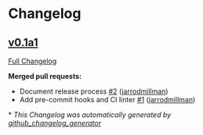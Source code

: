 # Changelog

## [v0.1a1](https://github.com/scientific-python/dev.py/tree/v0.1a1)

[Full Changelog](https://github.com/scientific-python/dev.py/compare/v0.0...v0.1a1)

**Merged pull requests:**

- Document release process [\#2](https://github.com/scientific-python/dev.py/pull/2) ([jarrodmillman](https://github.com/jarrodmillman))
- Add pre-commit hooks and CI linter [\#1](https://github.com/scientific-python/dev.py/pull/1) ([jarrodmillman](https://github.com/jarrodmillman))

\* _This Changelog was automatically generated by [github_changelog_generator](https://github.com/github-changelog-generator/github-changelog-generator)_
